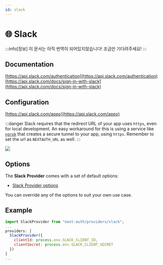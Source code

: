 ```yaml
---
id: slack
---
```


# 🌐 Slack

:::info[정보]
이 문서는 아직 번역이 되어있지않습니다! 조금만 기다려주세요!
:::

## Documentation[](https://next-auth.js.org/providers/slack#documentation "Direct link to heading")

[https://api.slack.com/authentication](https://api.slack.com/authentication) [https://api.slack.com/docs/sign-in-with-slack](https://api.slack.com/docs/sign-in-with-slack)

## Configuration[](https://next-auth.js.org/providers/slack#configuration "Direct link to heading")

[https://api.slack.com/apps](https://api.slack.com/apps)

:::danger
Slack requires that the redirect URL of your app uses `https`, even for local development. An easy workaround for this is using a service like [`ngrok`](https://ngrok.com/) that creates a secure tunnel to your app, using `https`. Remember to set the url as `NEXTAUTH_URL` as well.
:::

![](https://nextauth-ko.wsbox.pw/img/ydYKTLD.png)

## Options[](https://next-auth.js.org/providers/slack#options "Direct link to heading")

The **Slack Provider** comes with a set of default options:

-   [Slack Provider options](https://github.com/nextauthjs/next-auth/blob/v4/packages/next-auth/src/providers/slack.ts)

You can override any of the options to suit your own use case.

## Example[](https://next-auth.js.org/providers/slack#example "Direct link to heading")

```js
import SlackProvider from "next-auth/providers/slack";
...
providers: [
  SlackProvider({
    clientId: process.env.SLACK_CLIENT_ID,
    clientSecret: process.env.SLACK_CLIENT_SECRET
  })
]
...
```
